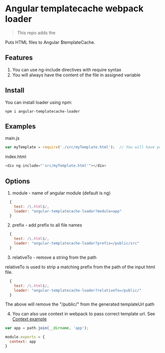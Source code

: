 # Angular templatecache webpack loader

> This repo adds the 

Puts HTML files to Angular $templateCache.


## Features
1. You can use ng-include directives with require syntax
2. You will always have the content of the file in assigned variable

## Install

You can install loader using npm:
```shell
npm i angular-templatecache-loader
```

## Examples

main.js
```javascript
var myTemplate = require('./src/myTemplate.html');  // You will have your template in myTemplate variable
```

index.html
```javascript
<div ng-include="'src/myTemplate.html'"></div>
```

## Options

1. module - name of angular module (default is ng)

```javascript
  {
    test: /\.html$/,
    loader: "angular-templatecache-loader?module=app"
  }
```

2. prefix - add prefix to all file names

```javascript
  {
    test: /\.html$/,
    loader: "angular-templatecache-loader?prefix=/public/src"
  }
```

3. relativeTo - remove a string from the path

relativeTo is used to strip a matching prefix from the path of the input html file.

```javascript
  {
    test: /\.html$/,
    loader: "angular-templatecache-loader?relativeTo=/public/"
  }
```

The above will remove the "/public/" from the generated templateUrl path

4. You can also use context in webpack to pass correct template url. See [Context example](https://github.com/EJIqpEP/angular-templatecache-loader/tree/master/examples/context)

```javascript
var app = path.join(__dirname, 'app');

module.exports = {
  context: app
}
```